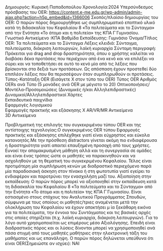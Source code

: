 Δημιουργός: Κυριακή Παπαδοπούλου
Χρονολογία:2024
Υπερσύνδεσμος  πρόσβασης του OER: 
https://content.e-me.edu.gr/wp-admin/admin-ajax.php?action=h5p_embed&id=1366006
Σκοπός/πλαίσιο δημιουργίας του OER:  Ο παρών πόρος  δημιουργήθηκε ως συμπληρωματικό εποπτικό υλικό κατά τη διδασκαλία του Κεφαλαίου 8 «Τα πολιτεύματα και το Σύνταγμα» από την Ενότητα «Το άτομο και η πολιτεία» της ΚΠΑ Γ΄Γυμνασίου. 
Γνωστικό Αντικείμενο :ΚΠΑ
Βαθμίδα Εκπαίδευσης: Γυμνάσιο
Όνομα/Τίτλος OER: Τα πολιτεύματα και το Σύνταγμα
Λέξεις κλειδιά: Σύνταγμα, πολιτεύματα, διάκριση λειτουργιών, λαϊκή κυριαρχία
Σύντομη περιγραφή: Πρόκειται για drag and drop δραστηριότητα, όπου ο χρήστης καλείται να διαβάσει δέκα προτάσεις που περιέχουν από ένα κενό και να επιλέξει να σύρει και να τοποθετήσει σε αυτό το κενό μία από τις λέξεις που βρίσκονται στα δεξιά των προτάσεων. Ως απόσπαση έχουν προστεθεί δύο επιπλέον λέξεις που θα περισσέψουν όταν συμπληρωθούν οι προτάσεις. 
Τύπος-Κατάταξη OER (Εισάγετε Χ στον τύπο του OER)
Τύπος OER	Αριθμός OERs ανά Τύπο (5 μονάδες ανά OER με μέγιστο το 20)
Οπτικοποιήσεις/Μοντέλα-Προσομοιώσεις
(Δυναμικές ή/και Αλληλεπιδραστικές)	
Δυναμικοί/Αλληλεπιδραστικοί Χάρτες	
Εκπαιδευτικά παιχνίδια	
Εφαρμογές λογισμικού	
Εφαρμογές πρακτικής και εξάσκησης	Χ
AR/VR/MR Αντικείμενα	
3D Αντικείμενα	


Προβληματική της επιλογής του συγκεκριμένου τύπου OER και της αντίστοιχης τεχνολογίας:Ο συγκεκριμένος OER τύπου Εφαρμογές πρακτικής και εξάσκησης επιλέχθηκε γιατί είναι εύχρηστος και εύκολα κατανοητός.Με την πρόσθεση distractors γίνεται ακόμη πιο ενδιαφέρουσα η δραστηριότητα γιατί απαιτεί επαυξημένη προσοχή από τους χρήστες. Ευνοεί την απομακρυσμένη μάθηση αλλά και τη συνεργασία σε ομάδες και είναι ένας τρόπος ώστε οι μαθητές να παρακινηθούν και να ασχοληθούν με τη θεματική του συγκεκριμένου Κεφαλαίου. Τέλος είναι προτιμότερη μία συμπλήρωση κενών με διαδραστικό περιεχόμενο παρά μία παραδοσιακή άσκηση στον πίνακα ή στη φωτοτυπία γιατί εγείρει το ενδιαφέρον και παροτρύνει την ενασχολήση μαζί του.
Αξιοποίηση στην εκπαίδευση: Ο παρών πόρος μπορεί να αξιοποιηθεί στην εκπαίδευση κατά τη διδασκαλία του Κεφαλαίου 8 «Τα πολιτεύματα και το Σύνταγμα» από την Ενότητα «Το άτομο και η πολιτεία» της ΚΠΑ Γ΄Γυμνασίου. Είναι εστιασμένο στους στόχους του Αναλυτικού Προγράμματος Σπουδών, σύμφωνα με τους οποίους οι μαθητές/τριες αναμένεται μετά την ολοκλήρωση του Κεφαλαίου να έχουν αποκτήσει μ ία ξεκάθαρη εικόνα για τα πολιτεύματα, την έννοια του Συντάγματος και τις βασικές αρχές στις οποίες στηρίζεται (π.χ. λαϊκή κυριαρχία, διάκριση λειτουργιών). Για το λόγο αυτό χρησιμοποιείται ως επιμέρους μέσο Αξιολόγησης. Επειδή είναι διαδραστικός πόρος  και οι λύσεις δίνονται μπορεί να χρησιμοποιηθεί ανά πάσα στιγμή από τους μαθητές μαθήτριες στην ηλεκτρονική τάξη του μαθήματος και ως επανάληψη. 
Ο παρών πόρος δηλώνεται υπεύθυνα ότι είναι OER(Σημειώστε αν ισχύει): ΝΑΙ



